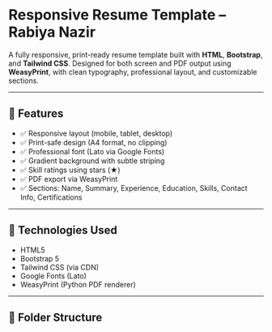 # Responsive Resume Template – Rabiya Nazir

A fully responsive, print-ready resume template built with **HTML**, **Bootstrap**, and **Tailwind CSS**. Designed for both screen and PDF output using **WeasyPrint**, with clean typography, professional layout, and customizable sections.

---

## 📄 Features

- ✅ Responsive layout (mobile, tablet, desktop)
- ✅ Print-safe design (A4 format, no clipping)
- ✅ Professional font (Lato via Google Fonts)
- ✅ Gradient background with subtle striping
- ✅ Skill ratings using stars (★)
- ✅ PDF export via WeasyPrint
- ✅ Sections: Name, Summary, Experience, Education, Skills, Contact Info, Certifications

---

## 🧩 Technologies Used

- HTML5
- Bootstrap 5
- Tailwind CSS (via CDN)
- Google Fonts (Lato)
- WeasyPrint (Python PDF renderer)

---

## 📁 Folder Structure

